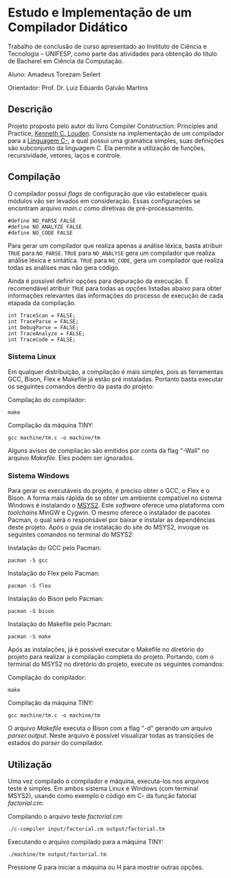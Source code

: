 # Estudo e Implementação de um Compilador Didático
Trabalho de conclusão de curso apresentado ao Instituto de Ciência e Tecnologia – UNIFESP, como parte das atividades para obtenção do título de Bacharel em Ciência da Computação.

Aluno: Amadeus Torezam Seilert

Orientador: Prof. Dr. Luiz Eduardo Galvão Martins
## Descrição

Projeto proposto pelo autor do livro Compiler Construction: Principles and Practice, [Kenneth C. Louden](http://www.cs.sjsu.edu/~louden/). Consiste na implementação de um compilador para a [Linguagem C-](http://www.sierranevada.edu/snow/ExamplesX/C-Syntax.pdf), a qual possui uma gramática simples, suas definições são subconjunto da linguagem C. Ela permite a utilização de funções, recursividade, vetores, laços e controle.

## Compilação

O compilador possui *flags* de configuração que vão estabelecer quais módulos vão ser levados em consideração. Essas configurações se encontram arquivo *main.c* como diretivas de pré-processamento.

```
#define NO_PARSE FALSE
#define NO_ANALYZE FALSE
#define NO_CODE FALSE
```

Para gerar um compilador que realiza apenas a análise léxica, basta atribuir `TRUE` para `NO_PARSE`. `TRUE` para `NO_ANALYSE` gera um compilador que realiza análise léxica e sintática. `TRUE` para `NO_CODE`, gera um compilador que realiza todas as análises mas não gera código.

Ainda é possível definir opções para depuração da execução. É recomendável atribuir `TRUE` para todas as opções listadas abaixo para obter informações relevantes das informações do processo de execução de cada etapada da compilação.

```
int TraceScan = FALSE;
int TraceParse = FALSE;
int DebugParse = FALSE;
int TraceAnalyze = FALSE;
int TraceCode = FALSE;
```

### Sistema Linux
Em qualquer distribuição, a compilação é mais simples, pois as ferramentas GCC, Bison, Flex e Makefile já estão pré instaladas. Portanto basta executar os seguintes comandos dentro da pasta do projeto:

Compilação do compilador:
```
make
```

Compilação da máquina TINY:
```
gcc machine/tm.c -o machine/tm
```

Alguns avisos de compilação são emitidos por conta da flag "-Wall" no arquivo *Makefile*. Eles podem ser ignorados.

### Sistema Windows
Para gerar os executáveis do projeto, é preciso obter o GCC, o Flex e o Bison. A forma mais rápida de se obter um ambiente compatível no sistema Windows é instalando o [MSYS2](http://www.msys2.org/). Este *software* oferece uma plataforma com *toolchains* MinGW e Cygwin. O mesmo oferece o instalador de pacotes Pacman, o qual será o responsável por baixar e instalar as dependências deste projeto. Após o guia de instalação do site do MSYS2, invoque os seguintes comandos no terminal do MSYS2:

Instalação do GCC pelo Pacman:
```
pacman -S gcc
```

Instalação do Flex pelo Pacman:
```
pacman -S flex
```

Instalação do Bison pelo Pacman:
```
pacman -S bison
```

Instalação do Makefile pelo Pacman:
```
pacman -S make
```

Após as instalações, já é possível executar o Makefile no diretório do projeto para realizar a compilação completa do projeto. Portando, com o terminal do MSYS2 no diretório do projeto, execute os seguintes comandos:

Compilação do compilador:
```
make
```

Compilação da máquina TINY:
```
gcc machine/tm.c -o machine/tm
```

O arquivo *Makefile* executa o Bison com a flag "-d" gerando um arquivo *parser.output*. Neste arquivo é possível visualizar todas as transições de estados do *parser* do compilador.

## Utilização

Uma vez compilado o compilador e máquina, executa-los nos arquivos teste é simples. Em ambos sistema Linux e Windows (com terminal MSYS2), usando como exemplo o código em C- da função fatorial *factorial.cm*:

Compilando o arquivo teste *factorial.cm*:
```
./c-compiler input/factorial.cm output/factorial.tm
```

Executando o arquivo compilado para a máquina TINY:
```
./machine/tm output/factorial.tm
```

Pressione G para iniciar a máquina ou H para mostrar outras opções.
